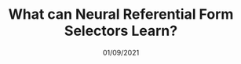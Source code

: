 ---
title: "What can Neural Referential Form Selectors Learn?"
collection: talks
type: "Oral presentation"
permalink: /talks/01/09/2021-inlg-aberdeen
venue: "INLG 2021"
date: 01/09/2021
location: "Aberdeen, Scotland [online]"
--- 